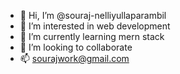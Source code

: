 - 👋 Hi, I’m @souraj-nelliyullaparambil
- 👀 I’m interested in web development 
- 🌱 I’m currently learning mern stack 
- 💞️ I’m looking to collaborate
- 📫 sourajwork@gmail.com

<!---
souraj-nelliyullaparambil/souraj-nelliyullaparambil is a ✨ special ✨ repository because its `README.md` (this file) appears on your GitHub profile.
You can click the Preview link to take a look at your changes.
--->
